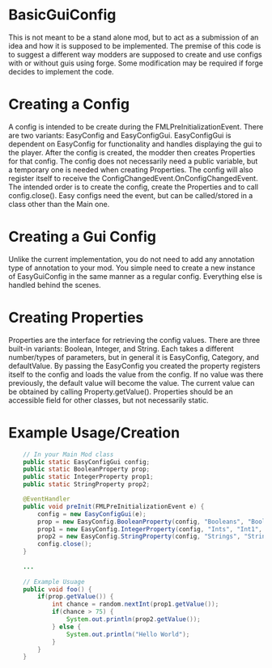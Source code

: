 # BasicGuiConfig
This is not meant to be a stand alone mod, but to act as a submission of an idea and how it is supposed to be implemented. The premise of this code is to suggest a different way modders are supposed to create and use configs with or without guis using forge. Some modification may be required if forge decides to implement the code.

# Creating a Config
A config is intended to be create during the FMLPreInitializationEvent. There are two variants: EasyConfig and EasyConfigGui. EasyConfigGui is dependent on EasyConfig for functionality and handles displaying the gui to the player. After the config is created, the modder then creates Properties for that config. The config does not necessarily need a public variable, but a temporary one is needed when creating Properties. The config will also register itself to receive the ConfigChangedEvent.OnConfigChangedEvent. The intended order is to create the config, create the Properties and to call config.close(). Easy configs need the event, but can be called/stored in a class other than the Main one.

# Creating a Gui Config
Unlike the current implementation, you do not need to add any annotation type of annotation to your mod. You simple need to create a new instance of EasyGuiConfig in the same manner as a regular config. Everything else is handled behind the scenes.

# Creating Properties
Properties are the interface for retrieving the config values. There are three built-in variants: Boolean, Integer, and String. Each takes a different number/types of parameters, but in general it is EasyConfig, Category, and defaultValue. By passing the EasyConfig you created the property registers itself to the config and loads the value from the config. If no value was there previously, the default value will become the value. The current value can be obtained by calling Property.getValue(). Properties should be an accessible field for other classes, but not necessarily static.

# Example Usage/Creation
```java
    // In your Main Mod class
    public static EasyConfigGui config;
    public static BooleanProperty prop;
    public static IntegerProperty prop1;
    public static StringProperty prop2;

    @EventHandler
    public void preInit(FMLPreInitializationEvent e) {
        config = new EasyConfigGui(e);
        prop = new EasyConfig.BooleanProperty(config, "Booleans", "Bool1", false);
        prop1 = new EasyConfig.IntegerProperty(config, "Ints", "Int1", 50, 0, 100);
        prop2 = new EasyConfig.StringProperty(config, "Strings", "String1", "Test");
        config.close();
    }
    
    ...
    
    // Example Usuage
    public void foo() {
        if(prop.getValue()) {
            int chance = random.nextInt(prop1.getValue());
            if(chance > 75) {
                System.out.println(prop2.getValue());
            } else {
                System.out.println("Hello World");
            }
        }
    }
```